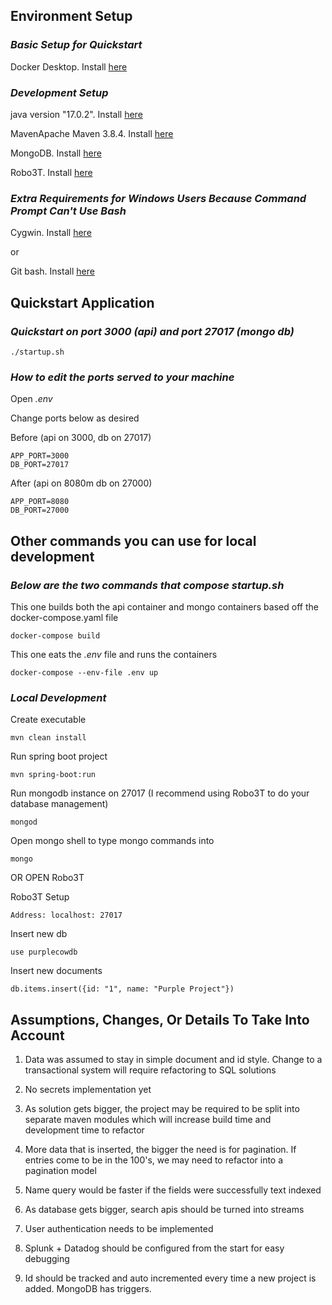 ## Environment Setup

### _Basic Setup for Quickstart_

Docker Desktop. Install [here](https://docs.docker.com/get-docker/)

### _Development Setup_

java version "17.0.2". Install [here](https://www.oracle.com/java/technologies/downloads/)

MavenApache Maven 3.8.4. Install [here](https://maven.apache.org/install.html)

MongoDB. Install [here](https://www.mongodb.com/try/download/community?tck=docs_server)

Robo3T. Install [here](https://robomongo.org/)

### _Extra Requirements for Windows Users Because Command Prompt Can't Use Bash_

Cygwin. Install [here](https://www.cygwin.com/)

or

Git bash. Install [here](https://git-scm.com/)

## Quickstart Application

### _Quickstart on port 3000 (api) and port 27017 (mongo db)_

```
./startup.sh
```

### _How to edit the ports served to your machine_

Open _.env_

Change ports below as desired

Before (api on 3000, db on 27017)

```
APP_PORT=3000
DB_PORT=27017
```

After (api on 8080m db on 27000)

```
APP_PORT=8080
DB_PORT=27000
```

## Other commands you can use for local development

### _Below are the two commands that compose startup.sh_

This one builds both the api container and mongo containers based off the docker-compose.yaml file

```
docker-compose build
```

This one eats the _.env_ file and runs the containers

```
docker-compose --env-file .env up
```

### _Local Development_

Create executable

```
mvn clean install
```

Run spring boot project

```
mvn spring-boot:run
```

Run mongodb instance on 27017 (I recommend using Robo3T to do your database management)

```
mongod
```

Open mongo shell to type mongo commands into

```
mongo
```

OR OPEN Robo3T

Robo3T Setup

```
Address: localhost: 27017
```

Insert new db

```
use purplecowdb
```

Insert new documents

```
db.items.insert({id: "1", name: "Purple Project"})
```

## Assumptions, Changes, Or Details To Take Into Account

1. Data was assumed to stay in simple document and id style. Change to a transactional system will require refactoring to SQL solutions

2. No secrets implementation yet

3. As solution gets bigger, the project may be required to be split into separate maven modules which will increase build time and development time to refactor

4. More data that is inserted, the bigger the need is for pagination. If entries come to be in the 100's, we may need to refactor into a pagination model

5. Name query would be faster if the fields were successfully text indexed

6. As database gets bigger, search apis should be turned into streams

7. User authentication needs to be implemented

8. Splunk + Datadog should be configured from the start for easy debugging

9. Id should be tracked and auto incremented every time a new project is added. MongoDB has triggers.
